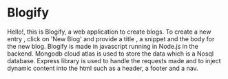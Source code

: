 # Blogify
Hello!, this is Blogify, a web application to create blogs.
To create a new entry , click on 'New Blog' and provide a title , a snippet and the body for the new blog.
Blogify is made in javascript running in Node.js in the backend. Mongodb cloud atlas is used to store the data which is a Nosql database. Express library is used to handle the requests made and to inject dynamic content into the html such as a header, a footer and a nav.
    
